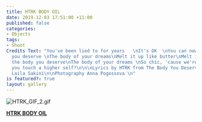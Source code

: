 ```yaml
---
title: HTRK BODY OIL
date: 2019-12-03 17:51:00 +11:00
published: false
categories:
- Objects
tags:
- Shoot
Credits Text: "You've been lied to for years   \nIt's OK  \nYou can now get the body
  you deserve \nThe body of your dreams\nMelt it up like butter\nMelt it up like gasoline\nIn
  the body you deserve\nThe body of your dreams \nSo chic, 'cause we're psychic\nCan
  you touch a higher self?\n\n\nLyrics by HTRK from The Body You Deserve\nConcept/Editor
  Laila Sakini\n\nPhotography Anna Pogossova \n"
is featured?: true
layout: gallery
---
```


![HTRK_GIF_2.gif](/uploads/HTRK_GIF_2.gif)

**[HTRK BODY OIL](https://htrk.bigcartel.com/product/htrk-body-oil)**




